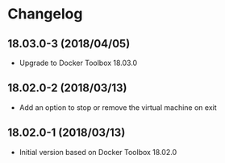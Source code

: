 # Changelog

## 18.03.0-3 (2018/04/05)

* Upgrade to Docker Toolbox 18.03.0

## 18.02.0-2 (2018/03/13)

* Add an option to stop or remove the virtual machine on exit

## 18.02.0-1 (2018/03/13)

* Initial version based on Docker Toolbox 18.02.0
